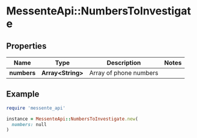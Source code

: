 # MessenteApi::NumbersToInvestigate

## Properties

| Name | Type | Description | Notes |
| ---- | ---- | ----------- | ----- |
| **numbers** | **Array&lt;String&gt;** | Array of phone numbers |  |

## Example

```ruby
require 'messente_api'

instance = MessenteApi::NumbersToInvestigate.new(
  numbers: null
)
```

